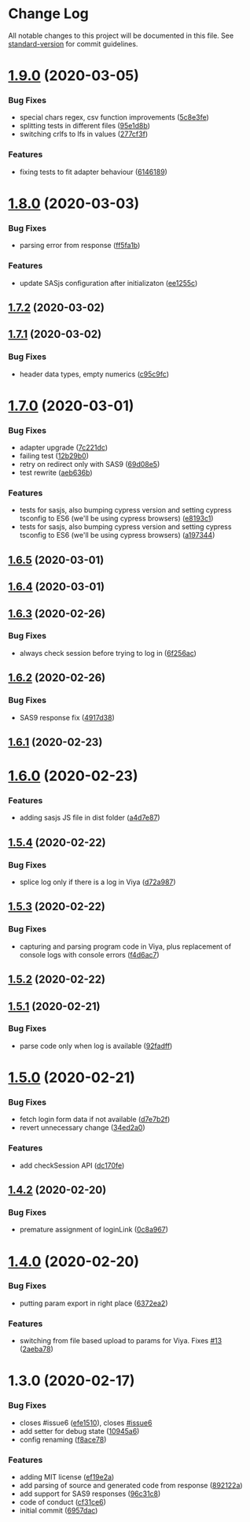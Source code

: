# Change Log

All notable changes to this project will be documented in this file. See [standard-version](https://github.com/conventional-changelog/standard-version) for commit guidelines.

<a name="1.9.0"></a>
# [1.9.0](https://github.com/macropeople/sasjs/compare/v1.8.0...v1.9.0) (2020-03-05)


### Bug Fixes

* special chars regex, csv function improvements ([5c8e3fe](https://github.com/macropeople/sasjs/commit/5c8e3fe))
* splitting tests in different files ([95e1d8b](https://github.com/macropeople/sasjs/commit/95e1d8b))
* switching crlfs to lfs in values ([277cf3f](https://github.com/macropeople/sasjs/commit/277cf3f))


### Features

* fixing tests to fit adapter behaviour ([6146189](https://github.com/macropeople/sasjs/commit/6146189))



<a name="1.8.0"></a>
# [1.8.0](https://github.com/macropeople/sasjs/compare/v1.7.2...v1.8.0) (2020-03-03)


### Bug Fixes

* parsing error from response ([ff5fa1b](https://github.com/macropeople/sasjs/commit/ff5fa1b))


### Features

* update SASjs configuration after initializaton ([ee1255c](https://github.com/macropeople/sasjs/commit/ee1255c))



<a name="1.7.2"></a>
## [1.7.2](https://github.com/macropeople/sasjs/compare/v1.7.1...v1.7.2) (2020-03-02)



<a name="1.7.1"></a>
## [1.7.1](https://github.com/macropeople/sasjs/compare/v1.7.0...v1.7.1) (2020-03-02)


### Bug Fixes

* header data types, empty numerics ([c95c9fc](https://github.com/macropeople/sasjs/commit/c95c9fc))



<a name="1.7.0"></a>
# [1.7.0](https://github.com/macropeople/sasjs/compare/v1.6.5...v1.7.0) (2020-03-01)


### Bug Fixes

* adapter upgrade ([7c221dc](https://github.com/macropeople/sasjs/commit/7c221dc))
* failing test ([12b29b0](https://github.com/macropeople/sasjs/commit/12b29b0))
* retry on redirect only with SAS9 ([69d08e5](https://github.com/macropeople/sasjs/commit/69d08e5))
* test rewrite ([aeb636b](https://github.com/macropeople/sasjs/commit/aeb636b))


### Features

*  tests for sasjs, also bumping cypress version and setting cypress tsconfig to ES6 (we'll be using cypress browsers) ([e8193c1](https://github.com/macropeople/sasjs/commit/e8193c1))
*  tests for sasjs, also bumping cypress version and setting cypress tsconfig to ES6 (we'll be using cypress browsers) ([a197344](https://github.com/macropeople/sasjs/commit/a197344))



<a name="1.6.5"></a>
## [1.6.5](https://github.com/macropeople/sasjs/compare/v1.6.4...v1.6.5) (2020-03-01)



<a name="1.6.4"></a>
## [1.6.4](https://github.com/macropeople/sasjs/compare/v1.6.3...v1.6.4) (2020-03-01)



<a name="1.6.3"></a>
## [1.6.3](https://github.com/macropeople/sasjs/compare/v1.6.2...v1.6.3) (2020-02-26)


### Bug Fixes

* always check session before trying to log in ([6f256ac](https://github.com/macropeople/sasjs/commit/6f256ac))



<a name="1.6.2"></a>
## [1.6.2](https://github.com/macropeople/sasjs/compare/v1.6.1...v1.6.2) (2020-02-26)


### Bug Fixes

* SAS9 response fix ([4917d38](https://github.com/macropeople/sasjs/commit/4917d38))



<a name="1.6.1"></a>
## [1.6.1](https://github.com/macropeople/sasjs/compare/v1.6.0...v1.6.1) (2020-02-23)



<a name="1.6.0"></a>
# [1.6.0](https://github.com/macropeople/sasjs/compare/v1.5.4...v1.6.0) (2020-02-23)


### Features

* adding sasjs JS file in dist folder ([a4d7e87](https://github.com/macropeople/sasjs/commit/a4d7e87))



<a name="1.5.4"></a>
## [1.5.4](https://github.com/macropeople/sasjs/compare/v1.5.3...v1.5.4) (2020-02-22)


### Bug Fixes

* splice log only if there is a log in Viya ([d72a987](https://github.com/macropeople/sasjs/commit/d72a987))



<a name="1.5.3"></a>
## [1.5.3](https://github.com/macropeople/sasjs/compare/v1.5.2...v1.5.3) (2020-02-22)


### Bug Fixes

* capturing and parsing program code in Viya, plus replacement of console logs with console errors ([f4d6ac7](https://github.com/macropeople/sasjs/commit/f4d6ac7))



<a name="1.5.2"></a>
## [1.5.2](https://github.com/macropeople/sasjs/compare/v1.5.1...v1.5.2) (2020-02-22)



<a name="1.5.1"></a>
## [1.5.1](https://github.com/macropeople/sasjs/compare/v1.5.0...v1.5.1) (2020-02-21)


### Bug Fixes

* parse code only when log is available ([92fadff](https://github.com/macropeople/sasjs/commit/92fadff))



<a name="1.5.0"></a>
# [1.5.0](https://github.com/macropeople/sasjs/compare/v1.4.2...v1.5.0) (2020-02-21)


### Bug Fixes

* fetch login form data if not available ([d7e7b2f](https://github.com/macropeople/sasjs/commit/d7e7b2f))
* revert unnecessary change ([34ed2a0](https://github.com/macropeople/sasjs/commit/34ed2a0))


### Features

* add checkSession API ([dc170fe](https://github.com/macropeople/sasjs/commit/dc170fe))



<a name="1.4.2"></a>
## [1.4.2](https://github.com/macropeople/sasjs/compare/v1.4.0...v1.4.2) (2020-02-20)


### Bug Fixes

* premature assignment of loginLink ([0c8a967](https://github.com/macropeople/sasjs/commit/0c8a967))



<a name="1.4.0"></a>
# [1.4.0](https://github.com/macropeople/sasjs/compare/v1.3.0...v1.4.0) (2020-02-20)


### Bug Fixes

* putting param export in right place ([6372ea2](https://github.com/macropeople/sasjs/commit/6372ea2))


### Features

* switching from file based upload to params for Viya.  Fixes [#13](https://github.com/macropeople/sasjs/issues/13) ([2aeba78](https://github.com/macropeople/sasjs/commit/2aeba78))



<a name="1.3.0"></a>
# 1.3.0 (2020-02-17)


### Bug Fixes

*  closes #issue6 ([efe1510](https://github.com/macropeople/sasjs/commit/efe1510)), closes [#issue6](https://github.com/macropeople/sasjs/issues/issue6)
* add setter for debug state ([10945a6](https://github.com/macropeople/sasjs/commit/10945a6))
* config renaming ([f8ace78](https://github.com/macropeople/sasjs/commit/f8ace78))


### Features

*  adding MIT license ([ef19e2a](https://github.com/macropeople/sasjs/commit/ef19e2a))
* add parsing of source and generated code from response ([892122a](https://github.com/macropeople/sasjs/commit/892122a))
* add support for SAS9 responses ([96c31c8](https://github.com/macropeople/sasjs/commit/96c31c8))
* code of conduct ([cf31ce6](https://github.com/macropeople/sasjs/commit/cf31ce6))
* initial commit ([6957dac](https://github.com/macropeople/sasjs/commit/6957dac))
